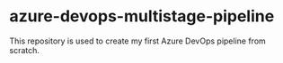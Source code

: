 # azure-devops-multistage-pipeline
This repository is used to create my first Azure DevOps pipeline from scratch.
